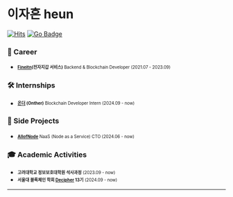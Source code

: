 # 이자흔 heun
[![Hits](https://hits.seeyoufarm.com/api/count/incr/badge.svg?url=https%3A%2F%2Fgithub.com%2Fheun630&count_bg=%2379C83D&title_bg=%23555555&icon=&icon_color=%23E7E7E7&title=hits&edge_flat=false)](https://hits.seeyoufarm.com) [![Go Badge](https://img.shields.io/badge/Go-00ADD8?style=flat-square&logo=Go&logoColor=white)](https://golang.org/)

### **💼 Career**
- <sub><sup><b>[Fineitn](https://play.google.com/store/apps/details?id=com.fineitn.app&hl=ko)(전자지갑 서비스)</b> Backend & Blockchain Developer (2021.07 - 2023.09)</sup></sub>  
  


### **🛠 Internships**
- <sub><sup><b>[온더](https://www.tokamak.network/) (Onther)</b> Blockchain Developer Intern (2024.09 - now)</sup></sub>  
  


### **🌟 Side Projects**
- <sub><sup><b>[AllofNode](https://allofnode.xyz/)</b> NaaS (Node as a Service) CTO (2024.06 - now)</sup></sub>  
  


### **🎓 Academic Activities**
- <sub><sup><b>고려대학교 정보보호대학원 석사과정</b> (2023.09 - now)</sup></sub>
- <sub><sup><b>서울대 블록체인 학회 [Decipher](https://decipher.ac/) 13기</b> (2024.09 - now)</sup></sub>

---

